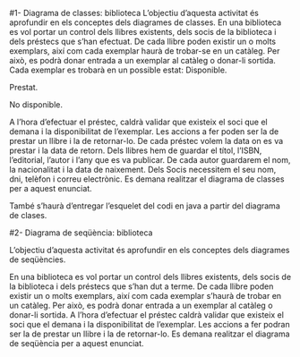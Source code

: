 #1- Diagrama de classes: biblioteca
L’objectiu d’aquesta activitat és aprofundir en els conceptes dels diagrames de classes.
En una biblioteca es vol portar un control dels llibres existents, dels socis de la biblioteca i dels préstecs que s’han efectuat.
De cada llibre poden existir un o molts exemplars, així com cada exemplar haurà de trobar-se en un catàleg. Per això, es podrà donar entrada a un exemplar al catàleg o donar-li sortida. Cada exemplar es trobarà en un possible estat:
Disponible.
 	
Prestat.
 	
No disponible.


A l’hora d’efectuar el préstec, caldrà validar que existeix el soci que el demana i la disponibilitat de l’exemplar. Les accions a fer poden ser la de prestar un llibre i la de retornar-lo. De cada préstec volem la data on es va prestar i la data de retorn.
Dels llibres hem de guardar el títol, l’ISBN, l’editorial, l’autor i l’any que es va publicar. De cada autor guardarem el nom, la nacionalitat i la data de naixement. Dels Socis necessitem el seu nom, dni, telèfon i correu electrònic.
Es demana realitzar el diagrama de classes per a aquest enunciat.


També s’haurà d’entregar l’esquelet del codi en java a partir del diagrama de clases.


#2- Diagrama de seqüència: biblioteca

L’objectiu d’aquesta activitat és aprofundir en els conceptes dels diagrames de seqüències.

En una biblioteca es vol portar un control dels llibres existents, dels socis de la biblioteca i dels préstecs que s’han dut a terme.
De cada llibre poden existir un o molts exemplars, així com cada exemplar s’haurà de trobar en un catàleg. Per això, es podrà donar entrada a un exemplar al catàleg o donar-li sortida.
A l’hora d’efectuar el préstec caldrà validar que existeix el soci que el demana i la disponibilitat de l’exemplar. Les accions a fer podran ser la de prestar un llibre i la de retornar-lo.
Es demana realitzar el diagrama de seqüència per a aquest enunciat.
